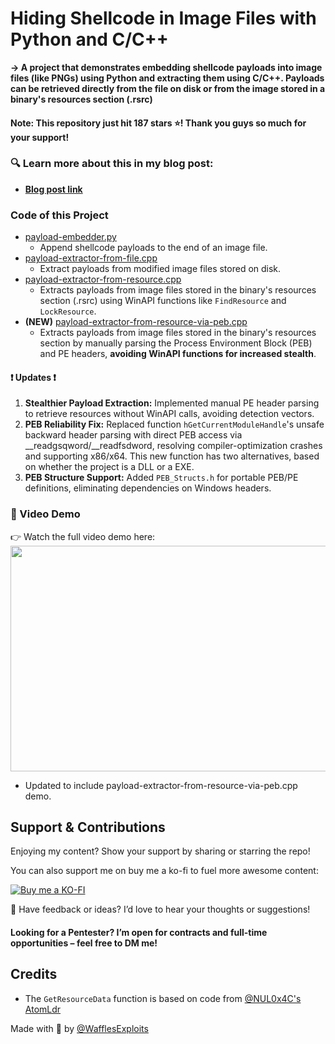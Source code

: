 # Hiding Shellcode in Image Files with Python and C/C++
**-> A project that demonstrates embedding shellcode payloads into image files (like PNGs) using Python and extracting them using C/C++. Payloads can be retrieved directly from the file on disk or from the image stored in a binary's resources section (.rsrc)**

#### Note: This repository just hit 187 stars ⭐! Thank you guys so much for your support!

### 🔍 Learn more about this in my blog post:
- **[Blog post link](https://wafflesexploits.github.io/posts/Hide_a_Payload_in_Plain_Sight_Embedding_Shellcode_in_a_Image_file/#store-the-image-file-in-the-resources-section-rsrc-of-a-binary-file)**

### Code of this Project
- [payload-embedder.py](https://github.com/WafflesExploits/hide-payload-in-images/blob/main/code/payload-embedder.py)
  - Append shellcode payloads to the end of an image file.
- [payload-extractor-from-file.cpp](https://github.com/WafflesExploits/hide-payload-in-images/blob/main/code/payload-extractor/payload-extractor-from-file/payload-extractor-from-file.cpp)
  - Extract payloads from modified image files stored on disk.
- [payload-extractor-from-resource.cpp](https://github.com/WafflesExploits/hide-payload-in-images/blob/main/code/payload-extractor/payload-extractor-from-rsrc/payload-extractor-from-rsrc.cpp)
  - Extracts payloads from image files stored in the binary's resources section (.rsrc) using WinAPI functions like `FindResource` and `LockResource`. 
- **(NEW)** [payload-extractor-from-resource-via-peb.cpp](https://github.com/WafflesExploits/hide-payload-in-images/blob/main/code/payload-extractor/payload-extractor-from-rsrc-via-peb/payload-extractor-from-rsrc-via-peb.cpp)
  - Extracts payloads from image files stored in the binary's resources section by manually parsing the Process Environment Block (PEB) and PE headers, **avoiding WinAPI functions for increased stealth**. 

#### ❗ Updates ❗
1. **Stealthier Payload Extraction:** Implemented manual PE header parsing to retrieve resources without WinAPI calls, avoiding detection vectors.
2. **PEB Reliability Fix:** Replaced function `hGetCurrentModuleHandle`'s unsafe backward header parsing with direct PEB access via __readgsqword/__readfsdword, resolving compiler-optimization crashes and supporting x86/x64. This new function has two alternatives, based on whether the project is a DLL or a EXE.
3. **PEB Structure Support:** Added `PEB_Structs.h` for portable PEB/PE definitions, eliminating dependencies on Windows headers.

### 🎥 Video Demo
👉 Watch the full video demo here:
<img src="https://github.com/user-attachments/assets/daee10b0-196f-4961-8153-0dcf81f8b5db" width="767" height="361"/>
- Updated to include payload-extractor-from-resource-via-peb.cpp demo.

## Support & Contributions
Enjoying my content? Show your support by sharing or starring the repo! 

You can also support me on buy me a ko-fi to fuel more awesome content:

[![Buy me a KO-FI](https://img.shields.io/badge/-Buy%20me%20a%20KOFI-FF5F1D?style=for-the-badge&logo=KO-FI&logoColor=fff)](https://ko-fi.com/wafflesexploits)

💬 Have feedback or ideas? I’d love to hear your thoughts or suggestions!

#### Looking for a Pentester? I’m open for contracts and full-time opportunities – feel free to DM me!

## Credits 
- The `GetResourceData` function is based on code from [@NUL0x4C's AtomLdr](https://github.com/NUL0x4C/AtomLdr)

Made with 💙 by [@WafflesExploits](https://github.com/WafflesExploits)

